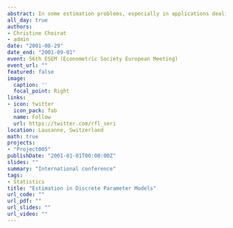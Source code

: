 ```yaml
---
abstract: In some estimation problems, especially in applications dealing with information theory, signal processing and biology, theory provides us with additional information allowing us to restrict the parameter space to a finite number of points. In this case, we speak of discrete parameter models. Even though the problem is quite old and has interesting connections with testing and model selection, asymptotic theory for these models has hardly ever been studied. Therefore, we discuss consistency, asymptotic distribution theory, information inequalities and their relations with efficiency and superefficiency for a general class of $m$-estimators.
all_day: true
authors:
- Christine Choirat
- admin
date: "2001-08-29"
date_end: "2001-09-01"
event: 56th ESEM (Econometric Society European Meeting)
event_url: ""
featured: false
image:
  caption: ''
  focal_point: Right
links:
- icon: twitter
  icon_pack: fab
  name: Follow
  url: https://twitter.com/rfl_seri
location: Lausanne, Switzerland
math: true
projects:
- "Project005"
publishDate: "2001-01-01T00:00:00Z"
slides: ""
summary: "International conference"
tags:
- Statistics
title: "Estimation in Discrete Parameter Models"
url_code: ""
url_pdf: ""
url_slides: ""
url_video: ""
---
```

